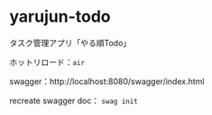 # yarujun-todo
タスク管理アプリ「やる順Todo」

ホットリロード：`air`

swagger：http://localhost:8080/swagger/index.html

recreate swagger doc： `swag init`
